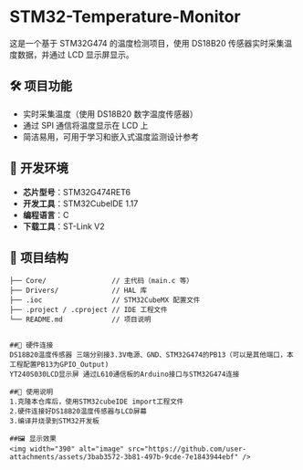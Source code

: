 # STM32-Temperature-Monitor

这是一个基于 STM32G474 的温度检测项目，使用 DS18B20 传感器实时采集温度数据，并通过 LCD 显示屏显示。

## 🛠 项目功能

- 实时采集温度（使用 DS18B20 数字温度传感器）
- 通过 SPI 通信将温度显示在 LCD 上
- 简洁易用，可用于学习和嵌入式温度监测设计参考

## 🔧 开发环境

- **芯片型号**：STM32G474RET6
- **开发工具**：STM32CubeIDE 1.17
- **编程语言**：C
- **下载工具**：ST-Link V2

## 📁 项目结构

```text
├── Core/                // 主代码（main.c 等）
├── Drivers/             // HAL 库
├── .ioc                 // STM32CubeMX 配置文件
├── .project / .cproject // IDE 工程文件
└── README.md            // 项目说明


##🔌 硬件连接
DS18B20温度传感器 三端分别接3.3V电源、GND、STM32G474的PB13（可以是其他端口，本工程配置PB13为GPIO_Output)
YT240S030LCD显示屏 通过L610通信板的Arduino接口与STM32G474连接

##🚀 使用说明
1.克隆本仓库后，使用STM32cubeIDE import工程文件
2.硬件连接好DS18B20温度传感器与LCD屏幕
3.编译并烧录到STM32开发板

##🖼 显示效果
<img width="390" alt="image" src="https://github.com/user-attachments/assets/3bab3572-3b81-497b-9cde-7e1843944ebf" />
